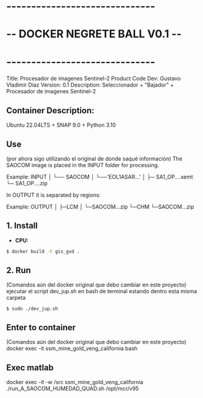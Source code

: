 # ------------------------------
# -- DOCKER NEGRETE BALL V0.1 --
# ------------------------------

Title: Procesador de imagenes Sentinel-2
Product Code Dev: Gustavo Vladimir Diaz
Version: 0.1
Description: Seleccionador + "Bajador" + Procesador de imagenes Sentinel-2

## Container Description: 
Ubuntu 22.04LTS + SNAP 9.0 + Python 3.10

## Use
(por ahora sigo utilizando el original de donde saqué información)
The SAOCOM image is placed in the INPUT folder for processing. 

Example:    INPUT
            │
            └── SAOCOM
                │
                └──'EOL1ASAR...'
                    │
                    ├─ SA1_OP....xemt
                    └─ SA1_OP....zip


In OUTPUT it is separated by regions:

Example:    OUTPUT
            │
            ├─LCM
            │   └─SAOCOM...zip
            └─CHM
                └─SAOCOM...zip


## 1. Install


- **CPU:**
```bash con usuario que tenga permisos para ejecutar comandos de docker
$ docker build -t gis_gvd .
```


## 2. Run 
(Comandos aún del docker original que debo cambiar en este proyecto)
ejecutar el script dev_jup.sh en bash de terminal estando dentro esta misma carpeta

```
$ sudo ./dev_jup.sh
```

## Enter to container
(Comandos aún del docker original que debo cambiar en este proyecto)
docker exec -it ssm_mine_gold_veng_california bash



## Exec matlab
docker exec -it -w /src ssm_mine_gold_veng_california ./run_A_SAOCOM_HUMEDAD_QUAD.sh /opt/mcr/v95


